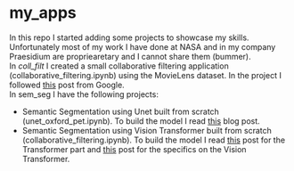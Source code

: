 # my_apps
In this repo I started adding some projects to showcase my skills. Unfortunately most of my work I have done at NASA and in my company Praesidium are propriearetary and I cannot share them (bummer).  
In *coll_filt*  I created a small collaborative filtering application (collaborative_filtering.ipynb) using the MovieLens dataset. In the project I followed [this](https://developers.google.com/machine-learning/recommendation) post from Google.  
In sem_seg I have the following projects:
- Semantic Segmentation using Unet built from scratch (unet_oxford_pet.ipynb). To build the model I read [this](https://towardsdatascience.com/cook-your-first-u-net-in-pytorch-b3297a844cf3) blog post. 
- Semantic Segmentation using Vision Transformer built from scratch (collaborative_filtering.ipynb). To build the model I read [this](https://peterbloem.nl/blog/transformers) post for the Transformer part and [this](efficient-image-segmentation-using-pytorch-part-4-6c86da083432) post for the specifics on the Vision Transformer.   